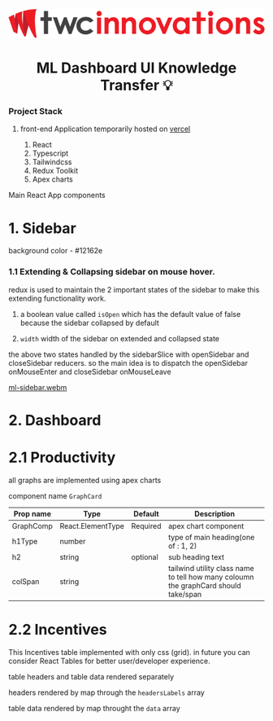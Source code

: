 <div align="center">
    <img title="" src="assets/5fe71b7e398ad3d45f733278ed4bceff0e031a57.png" alt="" >
</div>

<div align="center">
    <b> <h1> ML Dashboard UI Knowledge Transfer 💡 </h1> </b>
</div>

### Project Stack

1. front-end Application temporarily hosted on [vercel](https://ml-dashboard.vercel.app/) 
   
   1. React
   2. Typescript
   3. Tailwindcss
   4. Redux Toolkit
   5. Apex charts



Main React App components

# 1. Sidebar

background color - #12162e

### 1.1 Extending & Collapsing sidebar on mouse hover.

redux is used to maintain the 2 important states of the sidebar to make this extending functionality work.

1.  a boolean value called `isOpen` which has the default value of false because the sidebar collapsed by default

2. `width` width of the sidebar on extended and collapsed state

the above two states handled by the sidebarSlice with openSidebar and closeSidebar reducers. so the main idea is to dispatch the openSidebar onMouseEnter and closeSidebar onMouseLeave


[ml-sidebar.webm](https://user-images.githubusercontent.com/63112138/228153836-e690dd73-c502-4fa2-b1af-b3faca361c46.webm)



# 2. Dashboard

# 2.1 Productivity

all graphs are implemented using apex charts

component name `GraphCard`

| Prop name | Type              | Default  | Description                                                                         |
| --------- | ----------------- | -------- | ----------------------------------------------------------------------------------- |
| GraphComp | React.ElementType | Required | apex chart component                                                                |
| h1Type    | number            |          | type of main heading(one of : 1, 2)                                                 |
| h2        | string            | optional | sub heading text                                                                    |
| colSpan   | string            |          | tailwind utility class name to tell how many coloumn the graphCard should take/span |

# 2.2 Incentives

This Incentives table implemented with only css (grid). in future you can consider React Tables for better user/developer experience.

table headers and table data rendered separately

headers rendered by map through the `headersLabels` array

table data rendered by map throught the `data` array
